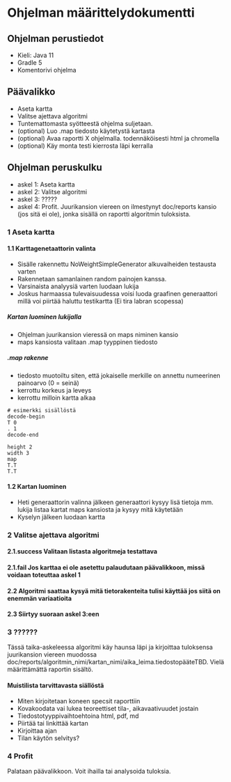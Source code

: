 # Ohjelman määrittelydokumentti

## Ohjelman perustiedot
* Kieli: Java 11
* Gradle 5
* Komentorivi ohjelma

## Päävalikko
* Aseta kartta
* Valitse ajettava algoritmi
* Tuntemattomasta syötteestä ohjelma suljetaan.
* (optional) Luo .map tiedosto käytetystä kartasta
* (optional) Avaa raportti X ohjelmalla. todennäköisesti html ja chromella
* (optional) Käy monta testi kierrosta läpi kerralla

## Ohjelman peruskulku
* askel 1: Aseta kartta
* askel 2: Valitse algoritmi
* askel 3: ?????
* askel 4: Profit. Juurikansion viereen on ilmestynyt doc/reports kansio (jos sitä ei ole), jonka sisällä on raportti algoritmin tuloksista.

### 1 Aseta kartta

#### 1.1 Karttagenetaattorin valinta
* Sisälle rakennettu NoWeightSimpleGenerator alkuvaiheiden testausta varten
* Rakennetaan samanlainen random painojen kanssa.
* Varsinaista analyysiä varten luodaan lukija
* Joskus harmaassa tulevaisuudessa voisi luoda graafinen generaattori millä voi piirtää haluttu testikartta (Ei tira labran scopessa)


##### Kartan luominen lukijalla
* Ohjelman juurikansion vieressä on maps niminen kansio
* maps kansiosta valitaan .map tyyppinen tiedosto
##### .map rakenne
* tiedosto muotoiltu siten, että jokaiselle merkille on annettu numeerinen painoarvo (0 = seinä)
* kerrottu korkeus ja leveys
* kerrottu milloin kartta alkaa

```
# esimerkki sisällöstä
decode-begin
T 0
. 1
decode-end

height 2
width 3
map
T.T
T.T
```

#### 1.2 Kartan luominen
* Heti generaattorin valinna jälkeen generaattori kysyy lisä tietoja mm. lukija listaa kartat maps kansiosta ja kysyy mitä käytetään
* Kyselyn jälkeen luodaan kartta

### 2 Valitse ajettava algoritmi

#### 2.1.success Valitaan listasta algoritmeja testattava
#### 2.1.fail Jos karttaa ei ole asetettu palaudutaan päävalikkoon, missä voidaan toteuttaa askel 1
#### 2.2 Algoritmi saattaa kysyä mitä tietorakenteita tulisi käyttää jos siitä on enemmän variaatioita
#### 2.3 Siirtyy suoraan askel 3:een

### 3 ??????
Tässä taika-askeleessa algoritmi käy haunsa läpi ja kirjoittaa tuloksensa juurikansion viereen muodossa 
doc/reports/algoritmin_nimi/kartan_nimi/aika_leima.tiedostopääteTBD. Vielä määrittämättä raportin sisältö.  
#### Muistilista tarvittavasta siällöstä
* Miten kirjoitetaan koneen specsit raporttiin
* Kovakoodata vai lukea teoreettiset tila-, aikavaativuudet jostain
* Tiedostotyyppivaihtoehtoina html, pdf, md
* Piirtää tai linkittää kartan
* Kirjoittaa ajan
* Tilan käytön selvitys?

### 4 Profit
Palataan päävalikkoon. Voit ihailla tai analysoida tuloksia.
